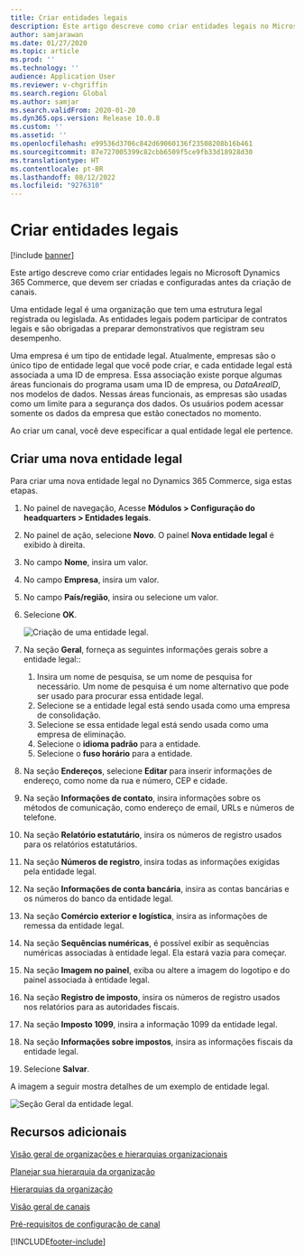 ```yaml
---
title: Criar entidades legais
description: Este artigo descreve como criar entidades legais no Microsoft Dynamics 365 Commerce, que devem ser criadas e configuradas antes da criação de canais.
author: samjarawan
ms.date: 01/27/2020
ms.topic: article
ms.prod: ''
ms.technology: ''
audience: Application User
ms.reviewer: v-chgriffin
ms.search.region: Global
ms.author: samjar
ms.search.validFrom: 2020-01-20
ms.dyn365.ops.version: Release 10.0.8
ms.custom: ''
ms.assetid: ''
ms.openlocfilehash: e99536d3706c842d69060136f23508208b16b461
ms.sourcegitcommit: 87e727005399c82cbb6509f5ce9fb33d18928d30
ms.translationtype: HT
ms.contentlocale: pt-BR
ms.lasthandoff: 08/12/2022
ms.locfileid: "9276310"
---
```

# <a name="create-legal-entities"></a>Criar entidades legais

[!include [banner](includes/banner.md)]

Este artigo descreve como criar entidades legais no Microsoft Dynamics 365 Commerce, que devem ser criadas e configuradas antes da criação de canais.

Uma entidade legal é uma organização que tem uma estrutura legal registrada ou legislada. As entidades legais podem participar de contratos legais e são obrigadas a preparar demonstrativos que registram seu desempenho.

Uma empresa é um tipo de entidade legal. Atualmente, empresas são o único tipo de entidade legal que você pode criar, e cada entidade legal está associada a uma ID de empresa. Essa associação existe porque algumas áreas funcionais do programa usam uma ID de empresa, ou *DataAreaID*, nos modelos de dados. Nessas áreas funcionais, as empresas são usadas como um limite para a segurança dos dados. Os usuários podem acessar somente os dados da empresa que estão conectados no momento. 

Ao criar um canal, você deve especificar a qual entidade legal ele pertence.

## <a name="create-a-new-legal-entity"></a>Criar uma nova entidade legal

Para criar uma nova entidade legal no Dynamics 365 Commerce, siga estas etapas.

1. No painel de navegação, Acesse **Módulos \> Configuração do headquarters \> Entidades legais**.
1. No painel de ação, selecione **Novo**. O painel **Nova entidade legal** é exibido à direita.
1. No campo **Nome**, insira um valor.
1. No campo **Empresa**, insira um valor.
1. No campo **País/região**, insira ou selecione um valor.
1. Selecione **OK**. 

   ![Criação de uma entidade legal.](media/legal-entities.png)

1. Na seção **Geral**, forneça as seguintes informações gerais sobre a entidade legal:: 
   1. Insira um nome de pesquisa, se um nome de pesquisa for necessário. Um nome de pesquisa é um nome alternativo que pode ser usado para procurar essa entidade legal. 
   1. Selecione se a entidade legal está sendo usada como uma empresa de consolidação.
   1. Selecione se essa entidade legal está sendo usada como uma empresa de eliminação. 
   1. Selecione o **idioma padrão** para a entidade. 
   1. Selecione o **fuso horário** para a entidade.
1. Na seção **Endereços**, selecione **Editar** para inserir informações de endereço, como nome da rua e número, CEP e cidade.
1. Na seção **Informações de contato**, insira informações sobre os métodos de comunicação, como endereço de email, URLs e números de telefone.
1. Na seção **Relatório estatutário**, insira os números de registro usados para os relatórios estatutários.
1. Na seção **Números de registro**, insira todas as informações exigidas pela entidade legal.
1. Na seção **Informações de conta bancária**, insira as contas bancárias e os números do banco da entidade legal.
1. Na seção **Comércio exterior e logística**, insira as informações de remessa da entidade legal.
1. Na seção **Sequências numéricas**, é possível exibir as sequências numéricas associadas à entidade legal. Ela estará vazia para começar.
1. Na seção **Imagem no painel**, exiba ou altere a imagem do logotipo e do painel associada à entidade legal.
1. Na seção **Registro de imposto**, insira os números de registro usados nos relatórios para as autoridades fiscais.
1. Na seção **Imposto 1099**, insira a informação 1099 da entidade legal.
1. Na seção **Informações sobre impostos**, insira as informações fiscais da entidade legal.
1. Selecione **Salvar**.

A imagem a seguir mostra detalhes de um exemplo de entidade legal.

![Seção Geral da entidade legal.](media/legal-entities-general.png)
   
## <a name="additional-resources"></a>Recursos adicionais

[Visão geral de organizações e hierarquias organizacionais](../fin-ops-core/fin-ops/organization-administration/organizations-organizational-hierarchies.md?toc=/dynamics365/commerce/toc.json)

[Planejar sua hierarquia da organização](../fin-ops-core/fin-ops/organization-administration/plan-organizational-hierarchy.md?toc=/dynamics365/commerce/toc.json)

[Hierarquias da organização](channels-org-hierarchies.md)

[Visão geral de canais](channels-overview.md)

[Pré-requisitos de configuração de canal](channels-prerequisites.md)


[!INCLUDE[footer-include](../includes/footer-banner.md)]
